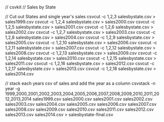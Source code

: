 // csvkit
// Sales by State

// Cut out States and single year's sales
csvcut -c 1,2,3 salesbystate.csv > sales1999.csv
csvcut -c 1,2,4 salesbystate.csv > sales2000.csv
csvcut -c 1,2,5 salesbystate.csv > sales2001.csv
csvcut -c 1,2,6 salesbystate.csv > sales2002.csv
csvcut -c 1,2,7 salesbystate.csv > sales2003.csv
csvcut -c 1,2,8 salesbystate.csv > sales2004.csv
csvcut -c 1,2,9 salesbystate.csv > sales2005.csv
csvcut -c 1,2,10 salesbystate.csv > sales2006.csv
csvcut -c 1,2,11 salesbystate.csv > sales2007.csv
csvcut -c 1,2,12 salesbystate.csv > sales2008.csv
csvcut -c 1,2,13 salesbystate.csv > sales2009.csv
csvcut -c 1,2,14 salesbystate.csv > sales2010.csv
csvcut -c 1,2,15 salesbystate.csv > sales2011.csv
csvcut -c 1,2,16 salesbystate.csv > sales2012.csv
csvcut -c 1,2,17 salesbystate.csv > sales2013.csv
csvcut -c 1,2,18 salesbystate.csv > sales2014.csv

// stack each years csv of sales and add the year as a column
csvstack -n year -g 1999,2000,2001,2002,2003,2004,2005,2006,2007,2008,2009,2010,2011,2012,2013,2014 sales1999.csv sales2000.csv sales2001.csv sales2002.csv sales2003.csv sales2004.csv sales2005.csv sales2006.csv sales2007.csv sales2008.csv sales2009.csv sales2010.csv sales2011.csv sales2012.csv sales2013.csv sales2014.csv > salesbystate-final.csv
